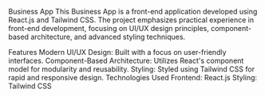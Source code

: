 Business App
This Business App is a front-end application developed using React.js and Tailwind CSS. The project emphasizes practical experience in front-end development, focusing on UI/UX design principles, component-based architecture, and advanced styling techniques.

Features
Modern UI/UX Design: Built with a focus on user-friendly interfaces.
Component-Based Architecture: Utilizes React's component model for modularity and reusability.
Styling: Styled using Tailwind CSS for rapid and responsive design.
Technologies Used
Frontend: React.js
Styling: Tailwind CSS
